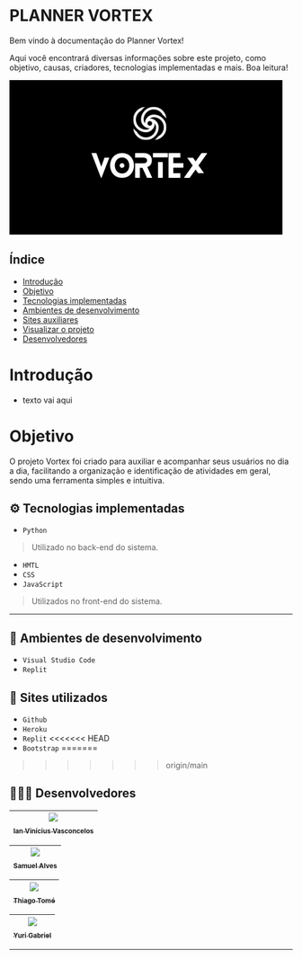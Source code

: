 # PLANNER VORTEX
Bem vindo à documentação do Planner Vortex!

Aqui você encontrará diversas informações sobre este projeto, como objetivo, causas, criadores, tecnologias implementadas e mais. Boa leitura!

![logo](./static/img/VORTEX1.png)

## Índice
* [Introdução](#%EF%B8%8F-introducao)
* [Objetivo](#%EF%B8%8F-objetivo)
* [Tecnologias implementadas](#%EF%B8%8F-tecnologias-implementadas)
* [Ambientes de desenvolvimento](#%EF%B8%8F-ambientes-de-desenvolvimento)
* [Sites auxiliares](#%EF%B8%8F-sites-auxiliares)
* [Visualizar o projeto](#%EF%B8%8F-visualizar-o-projeto)
* [Desenvolvedores](#%EF%B8%8F-desenvolvedores)

# Introdução
- texto vai aqui 
 

# Objetivo
O projeto Vortex foi criado para auxiliar e acompanhar seus usuários no dia a dia, facilitando a organização e identificação de atividades em geral, sendo uma ferramenta simples e intuitiva.

## ⚙️ Tecnologias implementadas

- ``Python``
> Utilizado no back-end do sistema.
- ``HMTL``
- ``CSS``
- ``JavaScript``
> Utilizados no front-end do sistema.
---

## 🌌 Ambientes de desenvolvimento

- ``Visual Studio Code``
- ``Replit``

## 🌠 Sites utilizados

- ``Github``
- ``Heroku``
- ``Replit``
<<<<<<< HEAD
- ``Bootstrap``
=======
>>>>>>> origin/main

## 👨🏻‍🎓 Desenvolvedores

| [<img src="https://github.com/NerdAleatorio.png" width=115><br><sub>Ian Vinícius Vasconcelos</sub>](https://github.com/NerdAleatorio) |  
| :---: | 

 | [<img src="https://github.com/B4N64.png" width=115><br><sub>Samuel Alves</sub>](https://github.com/B4N64) |  
| :---: | 

| [<img src="https://github.com/Thiagosouza2005.png" width=115><br><sub>Thiago Tomé</sub>](https://github.com/Thiagosouza2005) |  
| :---: | 

| [<img src="https://github.com/ygbriel.png" width=115><br><sub>Yuri Gabriel</sub>](https://github.com/ygbriel) |  
| :---: | 
---

